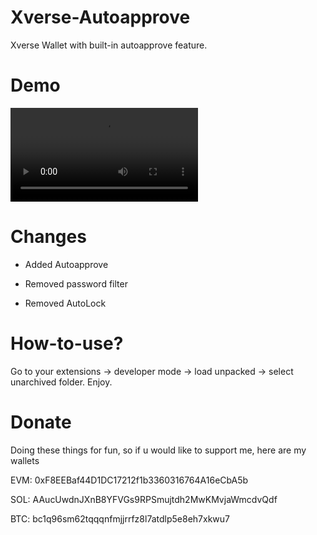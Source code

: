 # Xverse-Autoapprove
Xverse Wallet with built-in autoapprove feature.

# Demo
![](https://github.com/bnfxb/xverse-autoapprove/blob/main/demo.mp4)

# Changes
- Added Autoapprove

- Removed password filter

- Removed AutoLock


# How-to-use?
Go to your extensions -> developer mode -> load unpacked -> select unarchived folder. Enjoy.


# Donate
Doing these things for fun, so if u would like to support me, here are my wallets

EVM: 0xF8EEBaf44D1DC17212f1b3360316764A16eCbA5b

SOL: AAucUwdnJXnB8YFVGs9RPSmujtdh2MwKMvjaWmcdvQdf

BTC: bc1q96sm62tqqqnfmjjrrfz8l7atdlp5e8eh7xkwu7
